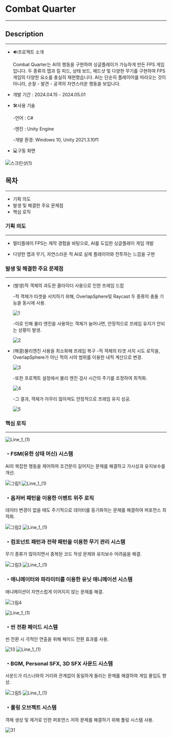 ### 

# Combat Quarter


---

## Description

---


- 🔊프로젝트 소개

  Combat Quarter는 AI의 행동을 구현하여 싱글플레이가 가능하게 만든 FPS 게임입니다. 두 종류의 맵과 킬 피드, 상태 보드, 헤드샷 및 다양한 무기를 구현하여 FPS 게임의 다양한 요소를 충실히 재현했습니다. AI는 단순히 플레이어를 따라오는 것이 아니라, 순찰 - 발견 - 공격의 자연스러운 행동을 보입니다.

       

- 개발 기간 : 2024.04.15 - 2024.05.01

- 🛠️사용 기술

   -언어 : C#

   -엔진 : Unity Engine

   -개발 환경: Windows 10, Unity 2021.3.10f1



- 💻구동 화면

![스크린샷(1)](https://github.com/oyb1412/3DSingleFps/assets/154235801/175e8729-0154-48f8-9316-7dd99d0f64c0)

## 목차

---

- 기획 의도
- 발생 및 해결한 주요 문제점
- 핵심 로직


### 기획 의도

---

- 멀티플레이 FPS는 제작 경험을 바탕으로, AI를 도입한 싱글플레이 게임 개발

- 다양한 맵과 무기, 자연스러운 적 AI로 실제 플레이어와 전투하는 느낌을 구현



### 발생 및 해결한 주요 문제점

---

- (발생)적 객체의 과도한 콜라이더 사용으로 인한 프레임 드랍

   -적 객체가 타겟을 서치하기 위해, OverlapSphere및 Raycast 두 종류의 충돌 기능을 동시에 사용.

   ![1](https://github.com/oyb1412/3DSingleFps/assets/154235801/58df63b1-2e83-4528-86b8-350afcacf94d)

   -이로 인해 물리 엔진을 사용하는 객체가 늘어나면, 안정적으로 프레임 유지가 안되는 상황이 발생.

  ![2](https://github.com/oyb1412/3DSingleFps/assets/154235801/024d622b-a9a4-4fd4-8b0d-58a6f4c0d24a)

- (해결)물리엔진 사용을 최소화해 프레임 복구
   -적 객체의 타겟 서치 시도 로직을, OverlapSphere가 아닌 적의 시야 범위를 이용한 내적 계산으로 변경.

  ![3](https://github.com/oyb1412/3DSingleFps/assets/154235801/d1057fcd-a36b-41e0-989b-8b00f53f6287)


   -또한 프로젝트 설정에서 물리 엔진 검사 시간의 주기를 조정하여 최적화.

  ![4](https://github.com/oyb1412/3DSingleFps/assets/154235801/7af43bac-2d86-44a7-afbe-f14a08b78f2a)


  -그 결과, 객체가 아무리 많아져도 안정적으로 프레임 유지 성공.

  ![5](https://github.com/oyb1412/3DSingleFps/assets/154235801/baebf161-4d74-460f-a0e9-51f0f147fdd4)


### 핵심 로직

---
![Line_1_(1)](https://github.com/oyb1412/TinyDefense/assets/154235801/f664c47e-d52b-4980-95ec-9859dea11aab)
### ・FSM(유한 상태 머신) 시스템

AI의 복잡한 행동을 제어하여 조건문이 길어지는 문제를 해결하고 가시성과 유지보수를 개선.

![그림1](https://github.com/oyb1412/3DSingleFps/assets/154235801/5d7760f3-7124-4ccb-9411-f97d918534ec)
![Line_1_(1)](https://github.com/oyb1412/TinyDefense/assets/154235801/f664c47e-d52b-4980-95ec-9859dea11aab)


### ・옵저버 패턴을 이용한 이벤트 위주 로직

데이터 변경이 없을 때도 주기적으로 데이터를 동기화하는 문제를 해결하여 퍼포먼스 최적화.

![그림2](https://github.com/oyb1412/3DSingleFps/assets/154235801/44f44d85-5c93-4b09-a19b-2d25eb924e05)
![Line_1_(1)](https://github.com/oyb1412/TinyDefense/assets/154235801/f664c47e-d52b-4980-95ec-9859dea11aab)

### ・컴포넌트 패턴과 전략 패턴을 이용한 무기 관리 시스템

무기 종류가 많아지면서 중복된 코드 작성 문제와 유지보수 어려움을 해결.

![그림3](https://github.com/oyb1412/3DSingleFps/assets/154235801/e05c7170-8e32-44d1-a1c1-1f3d46584098)
![Line_1_(1)](https://github.com/oyb1412/TinyDefense/assets/154235801/f664c47e-d52b-4980-95ec-9859dea11aab)

### ・애니메이터와 파라미터를 이용한 유닛 애니메이션 시스템

애니메이션이 자연스럽게 이어지지 않는 문제를 해결.

![그림4](https://github.com/oyb1412/3DSingleFps/assets/154235801/c22bb44e-cbe0-42c0-bb27-ec4537bed895)

![Line_1_(1)](https://github.com/oyb1412/TinyDefense/assets/154235801/f664c47e-d52b-4980-95ec-9859dea11aab)
### ・씬 전환 페이드 시스템

씬 전환 시 극적인 연출을 위해 페이드 전환 효과를 사용.

![13](https://github.com/oyb1412/3DSingleFps/assets/154235801/146e3220-24e7-4a00-818b-4a0bd11e3908)
![Line_1_(1)](https://github.com/oyb1412/TinyDefense/assets/154235801/f664c47e-d52b-4980-95ec-9859dea11aab)

### ・BGM, Personal SFX, 3D SFX 사운드 시스템

사운드가 리스너와의 거리와 관계없이 동일하게 들리는 문제를 해결하여 게임 몰입도 향상.

![그림5](https://github.com/oyb1412/3DSingleFps/assets/154235801/284b44bb-9699-463b-86d8-f9e504f70b06)
![Line_1_(1)](https://github.com/oyb1412/TinyDefense/assets/154235801/f664c47e-d52b-4980-95ec-9859dea11aab)
### ・풀링 오브젝트 시스템

객체 생성 및 제거로 인한 퍼포먼스 저하 문제를 해결하기 위해 풀링 시스템 사용.

![31](https://github.com/oyb1412/3DSingleFps/assets/154235801/add0e28c-90cb-4777-a79d-729dbe3749e3)
